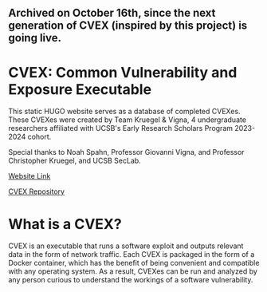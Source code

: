 ## Archived on October 16th, since the next generation of CVEX (inspired by this project) is going live.

# CVEX: Common Vulnerability and Exposure Executable

This static HUGO website serves as a database of completed CVEXes. These CVEXes were created by Team Kruegel & Vigna, 4 undergraduate researchers affiliated with UCSB's Early Research Scholars Program 2023-2024 cohort.

Special thanks to Noah Spahn, Professor Giovanni Vigna, and Professor Christopher Kruegel, and UCSB SecLab.

[Website Link](https://ucsb-seclab.github.io/xplor-cvex/)

[CVEX Repository](https://github.com/ucsb-seclab/cvex-xplor)

# What is a CVEX?
CVEX is an executable that runs a software exploit and outputs relevant data in the form of network traffic. Each CVEX is packaged in the form of a Docker container, which has the benefit of being convenient and compatible with any operating system. As a result, CVEXes can be run and analyzed by any person curious to understand the workings of a software vulnerability.
